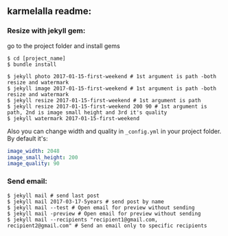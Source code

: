 ## karmelalla readme:

### Resize with jekyll gem:

go to the project folder and install gems
```
$ cd [project_name]
$ bundle install
```

```
$ jekyll photo 2017-01-15-first-weekend # 1st argument is path -both resize and watermark
$ jekyll image 2017-01-15-first-weekend # 1st argument is path -both resize and watermark
$ jekyll resize 2017-01-15-first-weekend # 1st argument is path
$ jekyll resize 2017-01-15-first-weekend 200 90 # 1st argument is path, 2nd is image small height and 3rd it's quality
$ jekyll watermark 2017-01-15-first-weekend
```

Also you can change width and quality in ```_config.yml``` in your project folder. By default it's:

```yml
image_width: 2048
image_small_height: 200
image_quality: 90
```

### Send email:

```
$ jekyll mail # send last post
$ jekyll mail 2017-03-17-5years # send post by name
$ jekyll mail --test # Open email for preview without sending
$ jekyll mail -preview # Open email for preview without sending
$ jekyll mail --recipients "recipient1@gmail.com, recipient2@gmail.com" # Send an email only to specific recipients
```
